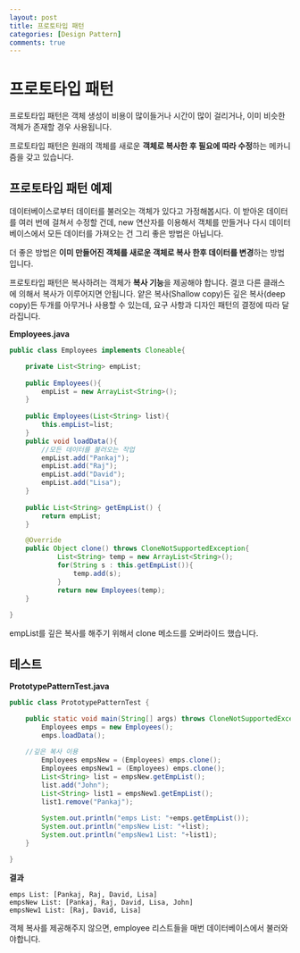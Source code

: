 ```yaml
---
layout: post
title: 프로토타입 패턴
categories: [Design Pattern]
comments: true 
---
```

# 프로토타입 패턴

프로토타입 패턴은 객체 생성이 비용이 많이들거나 시간이 많이 걸리거나, 이미 비슷한 객체가 존재할 경우 사용됩니다.

프로토타입 패턴은 원래의 객체를 새로운 **객체로 복사한 후 필요에 따라 수정**하는 메카니즘을 갖고 있습니다. 



## 프로토타입 패턴 예제

데이터베이스로부터 데이터를 불러오는 객체가 있다고 가정해봅시다. 이 받아온 데이터를 여러 번에 걸쳐서 수정할 건데, new 연산자를 이용해서 객체를 만들거나 다시 데이터베이스에서 모든 데이터를 가져오는 건 그리 좋은 방법은 아닙니다.

더 좋은 방법은 **이미 만들어진 객체를 새로운 객체로 복사 한후 데이터를 변경**하는 방법입니다. 

프로토타입 패턴은 복사하려는 객체가 **복사 기능**을 제공해야 합니다. 결코 다른 클래스에 의해서 복사가 이루어지면 안됩니다. 얕은 복사(Shallow copy)든 깊은 복사(deep copy)든 두개를 아무거나 사용할 수 있는데, 요구 사항과 디자인 패턴의 결정에 따라 달라집니다.

**Employees.java**

```java
public class Employees implements Cloneable{

	private List<String> empList;
	
	public Employees(){
		empList = new ArrayList<String>();
	}
	
	public Employees(List<String> list){
		this.empList=list;
	}
	public void loadData(){
		//모든 데이터를 불러오는 작업
		empList.add("Pankaj");
		empList.add("Raj");
		empList.add("David");
		empList.add("Lisa");
	}
	
	public List<String> getEmpList() {
		return empList;
	}

	@Override
	public Object clone() throws CloneNotSupportedException{
			List<String> temp = new ArrayList<String>();
			for(String s : this.getEmpList()){
				temp.add(s);
			}
			return new Employees(temp);
	}
	
}
```

empList를 깊은 복사를 해주기 위해서 clone 메소드를 오버라이드 했습니다.

## 테스트  

**PrototypePatternTest.java**

```java
public class PrototypePatternTest {

	public static void main(String[] args) throws CloneNotSupportedException {
		Employees emps = new Employees();
		emps.loadData();
		
    //깊은 복사 이용
		Employees empsNew = (Employees) emps.clone();
		Employees empsNew1 = (Employees) emps.clone();
		List<String> list = empsNew.getEmpList();
		list.add("John");
		List<String> list1 = empsNew1.getEmpList();
		list1.remove("Pankaj");
		
		System.out.println("emps List: "+emps.getEmpList());
		System.out.println("empsNew List: "+list);
		System.out.println("empsNew1 List: "+list1);
	}

}
```

**결과** 

```
emps List: [Pankaj, Raj, David, Lisa]
empsNew List: [Pankaj, Raj, David, Lisa, John]
empsNew1 List: [Raj, David, Lisa]
```

객체 복사를 제공해주지 않으면, employee 리스트들을 매번 데이터베이스에서 불러와야합니다.
